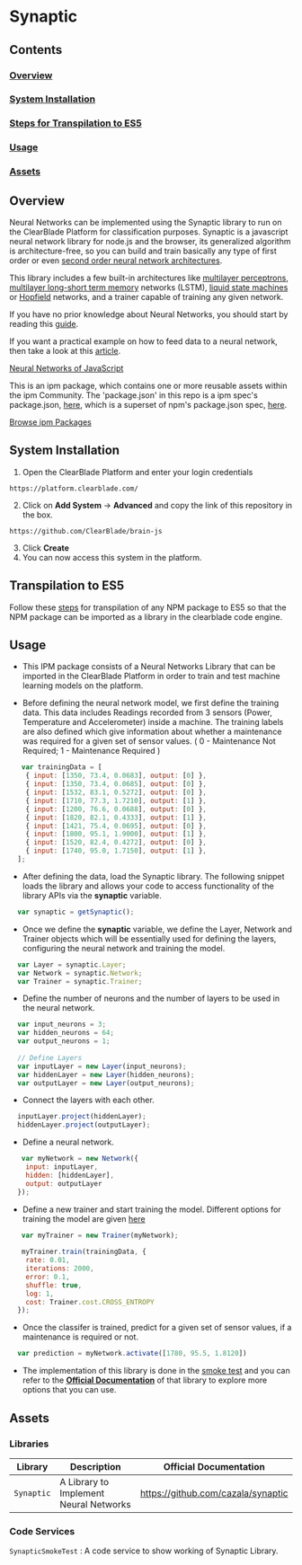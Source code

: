 # Synaptic 

## Contents

### [Overview](#overview-1)
### [System Installation](#system-installation)
### [Steps for Transpilation to ES5](#transpilation-to-es5)
### [Usage](#usage-1)
### [Assets](#assets-1)

## Overview

Neural Networks can be implemented using the Synaptic library to run on the ClearBlade Platform for classification purposes. Synaptic is a javascript neural network library for node.js and the browser, its generalized algorithm is architecture-free, so you can build and train basically any type of first order or even [second order neural network architectures](https://en.wikipedia.org/wiki/Recurrent_neural_network#Second_Order_Recurrent_Neural_Network). 

This library includes a few built-in architectures like [multilayer perceptrons](https://en.wikipedia.org/wiki/Multilayer_perceptron), [multilayer long-short term memory](https://en.wikipedia.org/wiki/Long_short-term_memory) networks (LSTM), [liquid state machines](https://en.wikipedia.org/wiki/Liquid_state_machine) or [Hopfield](https://en.wikipedia.org/wiki/Hopfield_network) networks, and a trainer capable of training any given network.

If you have no prior knowledge about Neural Networks, you should start by reading this [guide](https://github.com/cazala/synaptic/wiki/Neural-Networks-101).

If you want a practical example on how to feed data to a neural network, then take a look at this [article](https://github.com/cazala/synaptic/wiki/Normalization-101).

[Neural Networks of JavaScript](https://webkid.io/blog/neural-networks-in-javascript/)

This is an ipm package, which contains one or more reusable assets within the ipm Community. The 'package.json' in this repo is a ipm spec's package.json, [here](https://docs.clearblade.com/v/3/6-ipm/spec), which is a superset of npm's package.json spec, [here](https://docs.npmjs.com/files/package.json).

[Browse ipm Packages](https://ipm.clearblade.com)

## System Installation

1. Open the ClearBlade Platform and enter your login credentials
```
https://platform.clearblade.com/
```
2. Click on **Add System** -> **Advanced** and copy the link of this repository in the box.
```
https://github.com/ClearBlade/brain-js
```
3. Click **Create**
4. You can now access this system in the platform.

## Transpilation to ES5

Follow these [steps](https://github.com/ClearBlade/Machine-Learning-Node-Libraries/blob/master/README.md#steps-for-transpilation-to-es5-1) for transpilation of any NPM package to ES5 so that the NPM package can be imported as a library in the clearblade code engine.

## Usage

- This IPM package consists of a Neural Networks Library that can be imported in the ClearBlade Platform in order to train and test machine learning models on the platform.

- Before defining the neural network model, we first define the training data. This data includes Readings recorded from 3 sensors (Power, Temperature and Accelerometer) inside a machine. The training labels are also defined which give information about whether a maintenance was required for a given set of sensor values. ( 0 - Maintenance Not Required; 1 - Maintenance Required )

``` javascript
   var trainingData = [
    { input: [1350, 73.4, 0.0683], output: [0] }, 
    { input: [1350, 73.4, 0.0685], output: [0] }, 
    { input: [1532, 83.1, 0.5272], output: [0] }, 
    { input: [1710, 77.3, 1.7210], output: [1] },
    { input: [1200, 76.6, 0.0688], output: [0] },
    { input: [1820, 82.1, 0.4333], output: [1] },
    { input: [1421, 75.4, 0.0695], output: [0] },
    { input: [1800, 95.1, 1.9000], output: [1] },
    { input: [1520, 82.4, 0.4272], output: [0] },
    { input: [1740, 95.0, 1.7150], output: [1] },
  ];
```

- After defining the data, load the Synaptic library. The following snippet loads the library and allows your code to access functionality of the library APIs via the **synaptic** variable.

``` javascript
  var synaptic = getSynaptic();
```

- Once we define the **synaptic** variable, we define the Layer, Network and Trainer objects which will be essentially used for defining the layers, configuring the neural network and training the model.

``` javascript
  var Layer = synaptic.Layer;
  var Network = synaptic.Network;
  var Trainer = synaptic.Trainer;
```

- Define the number of neurons and the number of layers to be used in the neural network.

``` javascript
  var input_neurons = 3;
  var hidden_neurons = 64;
  var output_neurons = 1;
  
  // Define Layers
  var inputLayer = new Layer(input_neurons);
  var hiddenLayer = new Layer(hidden_neurons);
  var outputLayer = new Layer(output_neurons); 
```

- Connect the layers with each other.

``` javascript
  inputLayer.project(hiddenLayer);
  hiddenLayer.project(outputLayer);
```
 
- Define a neural network. 

``` javascript
   var myNetwork = new Network({
    input: inputLayer,
    hidden: [hiddenLayer],
    output: outputLayer
  });
```

- Define a new trainer and start training the model. Different options for training the model are given [here](https://github.com/cazala/synaptic/wiki/Trainer#train)

``` javascript
   var myTrainer = new Trainer(myNetwork);
   
   myTrainer.train(trainingData, {
    rate: 0.01,
    iterations: 2000,
    error: 0.1,
    shuffle: true,
    log: 1,
    cost: Trainer.cost.CROSS_ENTROPY
  });
```

- Once the classifer is trained, predict for a given set of sensor values, if a maintenance is required or not.
``` javascript
  var prediction = myNetwork.activate([1780, 95.5, 1.8120])
```

- The implementation of this library is done in the [smoke test](https://github.com/ClearBlade/synaptic/blob/master/code/services/SynapticSmokeTest/SynapticSmokeTest.js) and you can refer to the [**Official Documentation**](http://caza.la/synaptic/#/) of that library to explore more options that you can use.  

## Assets

### Libraries 

| Library  | Description  | Official Documentation |   
|---|---|---|
| ``` Synaptic ```  | A Library to Implement Neural Networks | https://github.com/cazala/synaptic  | 

### Code Services

``` SynapticSmokeTest ``` : A code service to show working of Synaptic Library.
